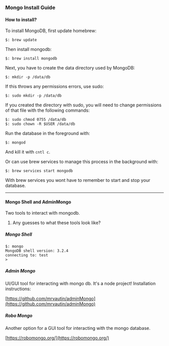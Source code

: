 ### Mongo Install Guide

#### How to install?

To install MongoDB, first update homebrew:

```
$: brew update
```
Then install mongodb:

```
$: brew install mongodb
```

Next, you have to create the data directory used by MongoDB:

```
$: mkdir -p /data/db
```

If this throws any permissions errors, use sudo:

```
$: sudo mkdir -p /data/db
```
If you created the directory with sudo, you will need to change permissions of that file with the following commands: 

```
$: sudo chmod 0755 /data/db 
$: sudo chown -R $USER /data/db
```
Run the database in the foreground with:

```
$: mongod
```
And kill it with `cntl c`.

Or can use brew services to manage this process in the background with: 

```
$: brew services start mongodb
```
With brew services you wont have to remember to start and stop your database.

-----

#### Mongo Shell and AdminMongo
Two tools to interact with mongodb.

1. Any guesses to what these tools look like?

##### Mongo Shell
```
$: mongo
MongoDB shell version: 3.2.4
connecting to: test
>
```

##### Admin Mongo
UI/GUI tool for interacting with mongo db. It's a node project! Installation instructions:
	
[https://github.com/mrvautin/adminMongo](https://github.com/mrvautin/adminMongo)

##### Robo Mongo
Another option for a GUI tool for interacting with the mongo database. 

[https://robomongo.org/](https://robomongo.org/)